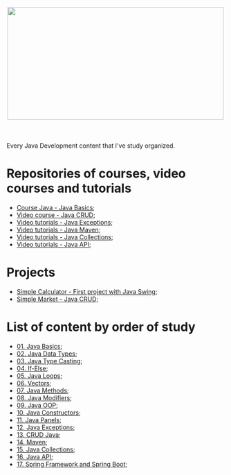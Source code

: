 <div align="center"><img decoding="async" loading="lazy" width="500" height="260" src="https://cdn.icon-icons.com/icons2/2699/PNG/512/java_logo_icon_168609.png"></div>
</br>
</br>
</br>
 Every Java Development content that I've study organized.

# Repositories of courses, video courses and tutorials

- [Course Java - Java Basics](https://github.com/LuanTMoura/Aulas-Java-Curso-em-Video);
- [Video course - Java CRUD](https://github.com/LuanTMoura/Study-CRUD-Java);
- [Video tutorials - Java Exceptions](https://github.com/LuanTMoura/Study-Exceptions);
- [Video tutorials - Java Maven](https://github.com/LuanTMoura/Study-Maven);
- [Video tutorials - Java Collections](https://github.com/LuanTMoura/Study-Java-Collections);
- [Video tutorials - Java API](https://github.com/LuanTMoura/Study-Java-API);

# Projects

- [Simple Calculator - First project with Java Swing](https://github.com/LuanTMoura/Simple-Calculator);
- [Simple Market - Java CRUD](https://github.com/LuanTMoura/MarketProject-Study-CRUD-Java);

# List of content by order of study
- [01. Java Basics](https://github.com/LuanTMoura/Java-Development-Content/blob/main/Content/01.%20Java%20Basics.md);
- [02. Java Data Types](https://github.com/LuanTMoura/Java-Development-Content/blob/main/Content/02.%20Java%20Data%20Types.md);
- [03. Java Type Casting](https://github.com/LuanTMoura/Java-Development-Content/blob/main/Content/03.%20Java%20Type%20Casting.md);
- [04. If-Else](https://github.com/LuanTMoura/Java-Development-Content/blob/main/Content/04.%20If-Else.md);
- [05. Java Loops](https://github.com/LuanTMoura/Java-Development-Content/blob/main/Content/05.%20Java%20Loops.md);
- [06. Vectors](https://github.com/LuanTMoura/Java-Development-Content/blob/main/Content/06.%20Vectors.md);
- [07. Java Methods](https://github.com/LuanTMoura/Java-Development-Content/blob/main/Content/07.%20Methods.md);
- [08. Java Modifiers](https://github.com/LuanTMoura/Java-Development-Content/blob/main/Content/08.%20Java%20Modifiers.md);
- [09. Java OOP](https://github.com/LuanTMoura/Java-Development-Content/blob/main/Content/09.%20Java%20OOP.md);
- [10. Java Constructors](https://github.com/LuanTMoura/Java-Development-Content/blob/main/Content/10.%20Java%20Constructors.md);
- [11. Java Panels](https://github.com/LuanTMoura/Java-Development-Content/blob/main/Content/11.%20Java%20Panels.md);
- [12. Java Exceptions](https://github.com/LuanTMoura/Java-Development-Content/blob/main/Content/12.%20Java%20Exceptions.md);
- [13. CRUD Java](https://github.com/LuanTMoura/Java-Development-Content/blob/main/Content/13.%20CRUD%20Java.md);
- [14. Maven](https://github.com/LuanTMoura/Java-Development-Content/blob/main/Content/14.%20Maven.md);
- [15. Java Collections](https://github.com/LuanTMoura/Java-Development-Content/blob/main/Content/15.%20Java%20Collections.md);
- [16. Java API](https://github.com/LuanTMoura/Java-Development-Content/blob/main/Content/16.%20Java%20API.md);
- [17. Spring Framework and Spring Boot]();
